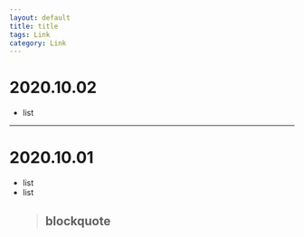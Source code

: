 ```yaml
---
layout: default
title: title
tags: Link
category: Link
---
```


# 2020.10.02

- list

---

# 2020.10.01

- list
- list
  > blockquote
  > --



